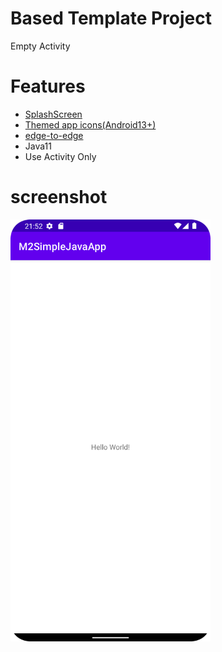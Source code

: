 # Based Template Project
Empty Activity

# Features
- [SplashScreen](https://github.com/LeoAndo/android12-splash-screen)
- [Themed app icons(Android13+)](https://github.com/LeoAndo/android-themed-icon-samples)
- [edge-to-edge](https://developer.android.com/develop/ui/views/layout/edge-to-edge)
- Java11
- Use Activity Only

# screenshot

<img src="capture.png" width=320 />
